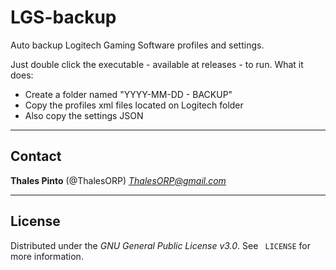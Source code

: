 # LGS-backup
Auto backup Logitech Gaming Software profiles and settings.

Just double click the executable - available at releases - to run. What it does:

- Create a folder named "YYYY-MM-DD - BACKUP"
- Copy the profiles xml files located on Logitech folder
- Also copy the settings JSON 

***

## Contact
**Thales Pinto** (@ThalesORP)
*ThalesORP@gmail.com*

***

## License

Distributed under the *GNU General Public License v3.0*. See `` LICENSE`` for more information.